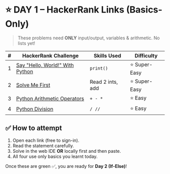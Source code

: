 # ⭐ **DAY 1 – HackerRank Links (Basics-Only)**
> These problems need **ONLY** input/output, variables & arithmetic. No lists yet!

| # | HackerRank Challenge | Skills Used | Difficulty |
|---|----------------------|-------------|------------|
| 1 | [Say "Hello, World!" With Python](https://www.hackerrank.com/challenges/py-hello-world/problem) | `print()` | ⭐ Super-Easy |
| 2 | [Solve Me First](https://www.hackerrank.com/challenges/solve-me-first/problem) | Read 2 ints, add | ⭐ Super-Easy |
| 3 | [Python Arithmetic Operators](https://www.hackerrank.com/challenges/python-arithmetic-operators/problem) | `+ - *` | ⭐ Easy |
| 4 | [Python Division](https://www.hackerrank.com/challenges/python-division/problem) | `/ //` | ⭐ Easy |

## ✅ How to attempt
1. Open each link (free to sign-in).
2. Read the statement carefully.
3. Solve in the web IDE **OR** locally first and then paste.
4. All four use only basics you learnt today.

Once these are green ✅, you are ready for **Day 2 (If-Else)**!
